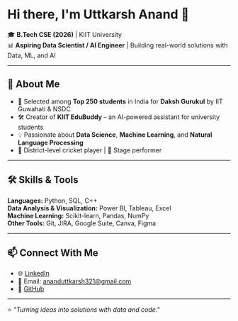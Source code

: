 # Hi there, I'm Uttkarsh Anand 👋  

🎓 **B.Tech CSE (2026)** | KIIT University  
📊 **Aspiring Data Scientist / AI Engineer** | Building real-world solutions with Data, ML, and AI  

---

## 🚀 About Me
- 📌 Selected among **Top 250 students** in India for **Daksh Gurukul** by IIT Guwahati & NSDC  
- 🛠️ Creator of **KIIT EduBuddy** – an AI-powered assistant for university students  
- 💡 Passionate about **Data Science**, **Machine Learning**, and **Natural Language Processing**  
- 🏏 District-level cricket player | 🎤 Stage performer  

---

## 🛠️ Skills & Tools
**Languages:** Python, SQL, C++  
**Data Analysis & Visualization:** Power BI, Tableau, Excel  
**Machine Learning:** Scikit-learn, Pandas, NumPy  
**Other Tools:** Git, JIRA, Google Suite, Canva, Figma  

---

## 📫 Connect With Me
- 🌐 [LinkedIn](https://www.linkedin.com/in/uttkarsh-anand-9518a9344/)  
- 📧 Email: ananduttkarsh321@gmail.com  
- 🐙 [GitHub](https://github.com/ananduttkarsh58)  

---

⭐ _"Turning ideas into solutions with data and code."_
